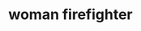 ---
layout: smileys&emotion
title: woman firefighter
emoji: woman_firefighter
permalink: 👩‍🚒.html
image: assets/img/3moji/woman_firefighter.png
---